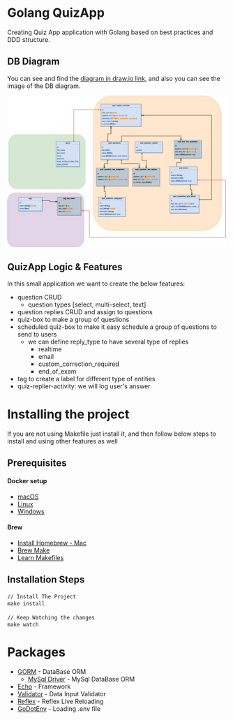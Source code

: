 # Golang QuizApp

Creating Quiz App application with Golang based on best practices and DDD structure.

## DB Diagram
You can see and find the [diagram in draw.io link](https://drive.google.com/file/d/1MqIh5MLh9cfK_rP3R-UUkcCde3Njt3ZK/view?usp=sharing), and also you can see the image of the DB diagram.

<p style="width: 30em;text-align:left;">

![image](https://github.com/Mekaeil/QuizApp/blob/master/public/images/QuizApp_diagram.png)

</p>

## QuizApp Logic & Features

In this small application we want to create the below features:

- question CRUD
    - question types [select, multi-select, text]
- question replies CRUD and assign to questions
- quiz-box to make a group of questions
- scheduled quiz-box to make it easy schedule a group of questions to send to users
    - we can define reply_type to have several type of replies
        - realtime
        - email
        - custom_correction_required
        - end_of_exam
- tag to create a label for different type of entities
- quiz-replier-activity: we will log user's answer 

# Installing the project
If you are not using Makefile just install it, and then follow below steps to install and using other features as well

## Prerequisites

#### Docker setup
- [macOS](https://docs.docker.com/desktop/mac/install/) 
- [Linux](https://runnable.com/docker/install-docker-on-linux) 
- [Windows](https://docs.docker.com/desktop/windows/install/)

#### Brew 
- [Install Homebrew - Mac](https://brew.sh/)
- [Brew Make](https://formulae.brew.sh/formula/make)
- [Learn Makefiles](https://makefiletutorial.com/)

## Installation Steps
``` 
// Install The Project
make install    

// Keep Watching the changes
make watch
```


# Packages
- [GORM](https://gorm.io/docs/) - DataBase ORM
  - [MySql Driver](https://gorm.io/docs/connecting_to_the_database.html#mysql) - MySql DataBase ORM
- [Echo](https://echo.labstack.com/guide) - Framework
- [Validator](https://github.com/go-playground/validator) - Data Input Validator
- [Reflex](https://github.com/cespare/reflex) - Reflex Live Reloading
- [GoDotEnv](https://github.com/joho/godotenv) - Loading .env file
